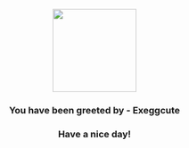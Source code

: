 <p align="center">
            <img src="https://raw.githubusercontent.com/PokeAPI/sprites/master/sprites/pokemon/102.png" width="150" height="150">
          </p>
          <h3 align="center">You have been greeted by - <b>Exeggcute</b></h3>
          <h3 align="center">Have a nice day!</h3>
        